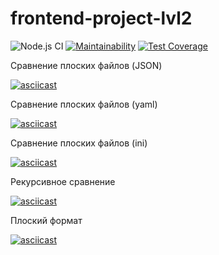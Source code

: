 # frontend-project-lvl2
![Node.js CI](https://github.com/DmitriyK/frontend-project-lvl2/workflows/Node.js%20CI/badge.svg)
[![Maintainability](https://api.codeclimate.com/v1/badges/0875cc3054ae2777fe7e/maintainability)](https://codeclimate.com/github/DmitriyK/frontend-project-lvl2/maintainability)
[![Test Coverage](https://api.codeclimate.com/v1/badges/0875cc3054ae2777fe7e/test_coverage)](https://codeclimate.com/github/DmitriyK/frontend-project-lvl2/test_coverage)

Сравнение плоских файлов (JSON)

[![asciicast](https://asciinema.org/a/326679.svg)](https://asciinema.org/a/326679)

Сравнение плоских файлов (yaml)

[![asciicast](https://asciinema.org/a/327167.svg)](https://asciinema.org/a/327167)

Сравнение плоских файлов (ini)

[![asciicast](https://asciinema.org/a/327177.svg)](https://asciinema.org/a/327177)

Рекурсивное сравнение

[![asciicast](https://asciinema.org/a/329788.svg)](https://asciinema.org/a/329788)

Плоский формат

[![asciicast](https://asciinema.org/a/330232.svg)](https://asciinema.org/a/330232)